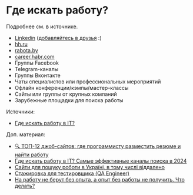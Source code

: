 # Где искать работу?

Подробнее см. в источнике.

* [Linkedin](https://www.linkedin.com) ([добавляйтесь в друзья](https://www.linkedin.com/in/vladislaveremeev/) :)
* [hh.ru](https://hh.ru)
* [rabota.by](https://rabota.by/)
* [career.habr.com](https://career.habr.com)
* Группы Facebook
* Telegram-каналы
* Группы Вконтакте
* Чаты специалистов или профессиональных мероприятий
* Офлайн конференции/кэмпы/мастер-классы
* Сайты или группы от крупных компаний
* Зарубежные площадки для поиска работы

Источники:

* [Где искать работу в IT?](https://habr.com/ru/post/655577/)

Доп. материал:

* [🔍 ТОП-12 джоб-сайтов: где программисту разместить резюме и найти работу](https://proglib.io/p/top-12-dzhob-saytov-gde-programmistu-razmestit-rezyume-i-nayti-rabotu-2023-07-19)
* [Где искать работу в IT? Самые эффективные каналы поиска в 2024](https://vc.ru/hr/988982-gde-iskat-rabotu-v-it-samye-effektivnye-kanaly-poiska-v-2024)
* [Сайти для пошуку роботи в Україні, в тому числі віддалено](https://dou.ua/forums/topic/37190/)
* [Стажировка для тестировщика (QA Engineer)](https://www.youtube.com/watch?v=FAyDh0tqzzc)
* [На работу не берут без опыта, а опыт без работы не получить. Что делать?](https://habr.com/ru/articles/752380/)
